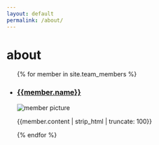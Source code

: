```yaml
---
layout: default
permalink: /about/
---
```


# about
<section>
    <ul class="team_card_list">
      {% for member in site.team_members %}
        <li class="team_card">
            <h3>
                <a href="{{ site.url }}{{ site.baseurl }}{{ member.url }}"> 
                    {{member.name}} 
                </a>
            </h3>
            <img src="{{ site.url }}{{ site.baseurl }}{{member.picture}}" alt="member picture">
            <p> {{member.content | strip_html | truncate: 100}} </p>
        </li>
      {% endfor %}
    </ul>
</section>